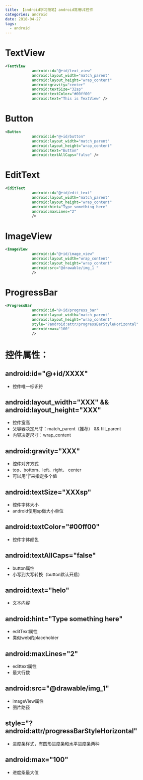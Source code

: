 ```yaml
---
title: 【android学习随笔】android常用UI控件
categories: android
date: 2018-04-27
tags:
  - android
---
```

# TextView
```xml
<TextView
            android:id="@+id/text_view"
            android:layout_width="match_parent"
            android:layout_height="wrap_content"
            android:gravity="center"
            android:textSize="32sp"
            android:textColor="#00ff00"
            android:text="This is TextView" />
```

# Button
```xml
<Button
            android:id="@+id/button"
            android:layout_width="match_parent"
            android:layout_height="wrap_content"
            android:text="Button"
            android:textAllCaps="false" />
```
# EditText
```xml
<EditText
            android:id="@+id/edit_text"
            android:layout_width="match_parent"
            android:layout_height="wrap_content"
            android:hint="Type something here"
            android:maxLines="2"
            />
```
# ImageView
```xml
<ImageView
            android:id="@+id/image_view"
            android:layout_width="wrap_content"
            android:layout_height="wrap_content"
            android:src="@drawable/img_1 "
            />
```
# ProgressBar
```xml
<ProgressBar
            android:id="@+id/progress_bar"
            android:layout_width="match_parent"
            android:layout_height="wrap_content"
            style="?android:attr/progressBarStyleHorizontal"
            android:max="100"
            />
```
# 控件属性：
## android:id="@+id/XXXX"
- 控件唯一标识符

## android:layout_width="XXX" && android:layout_height="XXX"
- 控件宽高
- 父容器决定尺寸：match_parent（推荐） && fill_parent
- 内容决定尺寸：wrap_content

## android:gravity="XXX"
- 控件对齐方式
- top、bottom、left、right、 center
- 可以用“|”来指定多个值

## android:textSize="XXXsp"
- 控件字体大小
- android使用sp做大小单位

## android:textColor="#00ff00"
- 控件字体颜色

## android:textAllCaps="false"
- button属性
- 小写到大写转换（button默认开启）

## android:text="helo"
- 文本内容

## android:hint="Type something here"
- editText属性
- 类似web的placeholder

## android:maxLines="2"
- edittext属性
- 最大行数

## android:src="@drawable/img_1"
- imageView属性
- 图片路径

## style="?android:attr/progressBarStyleHorizontal"
- 进度条样式，有圆形进度条和水平进度条两种

## android:max="100"
- 进度条最大值